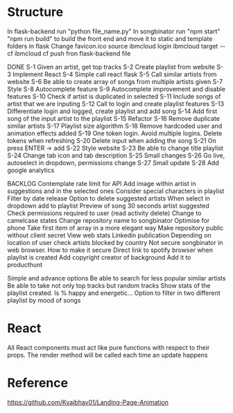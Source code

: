 # Structure

In flask-backend run "python file_name.py"
In songbinator run "npm start"
"npm run build" to build the front end and move it to static and template folders in flask
Change favicon.ico source
ibmcloud login
ibmcloud target --cf
ibmcloud cf push fron flask-backend file

DONE
S-1 Given an artist, get top tracks
S-2 Create playlist from website
S-3 Implement React
S-4 Simple call react flask
S-5 Call similar artists from website
S-6 Be able to create array of songs from multiple artists given
S-7 Style
S-8 Autocomplete feature
S-9 Autocomplete improvement and disable features
S-10 Check if artist is duplicated in selected
S-11 Include songs of artist that we are inputing
S-12 Call to login and create playlist features
S-13 Differentiate login and logged, create playlist and add song
S-14 Add first song of the input artist to the playlist
S-15 Refactor
S-16 Remove duplicate similar artists
S-17 Playlist size algorithm
S-18 Remove hardcoded user and animation effects added
S-19 One token login. Avoid multiple logins. Delete tokens when refreshing
S-20 Delete input when adding the song
S-21 On press ENTER -> add
S-22 Style website
S-23 Be able to change title playlist
S-24 Change tab icon and tab description
S-25 Small changes
S-26 Go live, autoselect in dropdown, permissions change
S-27 Small update
S-28 Add google analytics

BACKLOG
Contemplate rate limit for API
Add image within artist in suggestions and in the selected ones
Consider special characters in playlist
Filter by date release
Option to delete suggested artists
When select in dropdown add to playlist
Preview of song 30 seconds artist suggested
Check permissions required to user (read activity delete)
Change to camelcase states
Change repository name to songbinator
Optimise for phone
Take first item of array in a more elegant way
Make repository public without client secret
View web stats
Linkedin publication
Depending on location of user check artists blocked by country
Not secure songbinator in web browser. How to make it secure
Direct link to spotify browser when playlist is created
Add copyright creator of background
Add it to producthunt

Simple and advance options
Be able to search for less popular similar artists
Be able to take not only top tracks but random tracks
Show stats of the playlist created. Is % happy and energetic...
Option to filter in two different playlist by mood of songs



# React
All React components must act like pure functions with respect to their props.
The render method will be called each time an update happens


# Reference
https://github.com/Kvaibhav01/Landing-Page-Animation